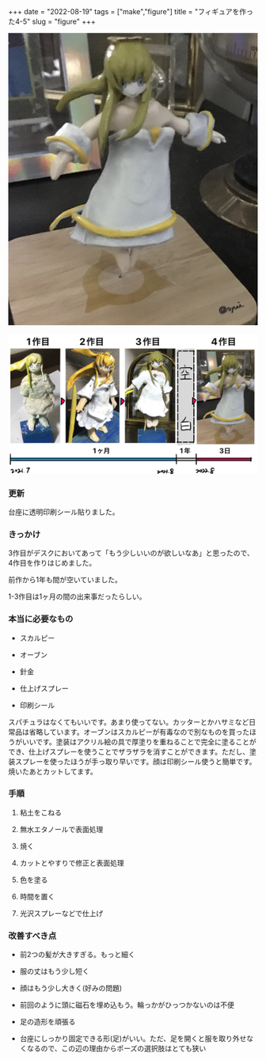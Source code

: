 +++
date = "2022-08-19"
tags = ["make","figure"]
title = "フィギュアを作った4-5"
slug = "figure"
+++

[![figure](https://raw.githubusercontent.com/syui/img/master/other/figure_make_44.jpg)](https://raw.githubusercontent.com/syui/img/master/other/figure_make_44.jpg)

[![figure](https://raw.githubusercontent.com/syui/img/master/other/figure_ref_05.png)](https://raw.githubusercontent.com/syui/img/master/other/figure_ref_05.png)

### 更新

台座に透明印刷シール貼りました。

### きっかけ

3作目がデスクにおいてあって「もう少しいいのが欲しいなあ」と思ったので、4作目を作りはじめました。

前作から1年も間が空いていました。

1-3作目は1ヶ月の間の出来事だったらしい。

### 本当に必要なもの

- スカルピー

- オーブン

- 針金

- 仕上げスプレー

- 印刷シール

スパチュラはなくてもいいです。あまり使ってない。カッターとかハサミなど日常品は省略しています。オーブンはスカルピーが有毒なので別なものを買ったほうがいいです。塗装はアクリル絵の具で厚塗りを重ねることで完全に塗ることができ、仕上げスプレーを使うことでザラザラを消すことができます。ただし、塗装スプレーを使ったほうが手っ取り早いです。顔は印刷シール使うと簡単です。焼いたあとカットしてます。

### 手順

1. 粘土をこねる

2. 無水エタノールで表面処理

3. 焼く

4. カットとやすりで修正と表面処理

5. 色を塗る

6. 時間を置く

7. 光沢スプレーなどで仕上げ

### 改善すべき点

- 前2つの髪が大きすぎる。もっと細く

- 服の丈はもう少し短く

- 顔はもう少し大きく(好みの問題)

- 前回のように頭に磁石を埋め込もう。輪っかがひっつかないのは不便

- 足の造形を頑張る

- 台座にしっかり固定できる形(足)がいい。ただ、足を開くと服を取り外せなくなるので、この辺の理由からポーズの選択肢はとても狭い

